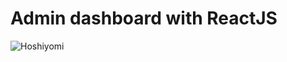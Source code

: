 # Admin dashboard with ReactJS
![Hoshiyomi](https://firebasestorage.googleapis.com/v0/b/twitter-80de7.appspot.com/o/dashboard.png?alt=media&token=9e80c986-abba-4ef4-b592-22faaaeab7c9)
